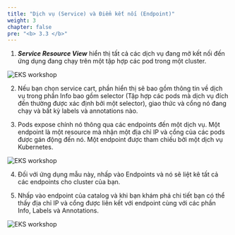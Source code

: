 ```yaml
---
title: "Dịch vụ (Service) và Điểm kết nối (Endpoint)"
weight: 3
chapter: false
pre: "<b> 3.3 </b>"
---
```


1. **_Service Resource View_** hiển thị tất cả các dịch vụ đang mở kết nối đến ứng dụng đang chạy trên một tập hợp các pod trong một cluster.

![EKS workshop](../../../images/0005/00019.png?featherlight=false&width=90pc)

2. Nếu bạn chọn service cart, phần hiển thị sẽ bao gồm thông tin về dịch vụ trong phần Info bao gồm selector (Tập hợp các pods mà dịch vụ đích đến thường được xác định bởi một selector), giao thức và cổng nó đang chạy và bất kỳ labels và annotations nào.

3. Pods expose chính nó thông qua các endpoints đến một dịch vụ. Một endpoint là một resource mà nhận một địa chỉ IP và cổng của các pods được gán động đến nó. Một endpoint được tham chiếu bởi một dịch vụ Kubernetes.


![EKS workshop](../../../images/0005/00020.png?featherlight=false&width=90pc)

4. Đối với ứng dụng mẫu này, nhấp vào Endpoints và nó sẽ liệt kê tất cả các endpoints cho cluster của bạn.

5. Nhấp vào endpoint của catalog và khi bạn khám phá chi tiết bạn có thể thấy địa chỉ IP và cổng được liên kết với endpoint cùng với các phần Info, Labels và Annotations.

![EKS workshop](../../../images/0005/00021.png?featherlight=false&width=90pc)
